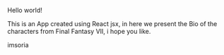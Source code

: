 Hello world!

This is an App created using React jsx, in here we present the Bio of the characters from Final Fantasy VII, i hope you like.

imsoria